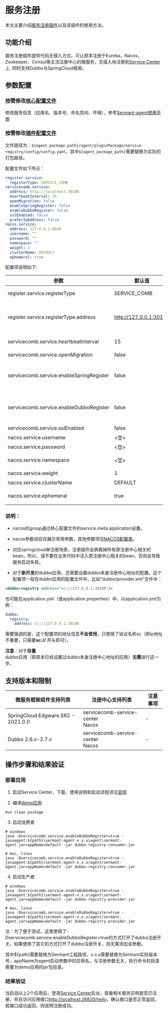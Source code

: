 # 服务注册

本文主要介绍[服务注册插件](https://github.com/huaweicloud/Sermant/tree/develop/sermant-plugins/sermant-service-registry)以及该插件的使用方法。

## 功能介绍

服务注册插件提供代码无侵入方式，可让原本注册于Eureka，Nacos，Zookeeper、Consul等主流注册中心的微服务，无侵入地注册到[Service Center](https://github.com/apache/servicecomb-service-center)上, 同时支持Dubbo与SpringCloud框架。

## 参数配置

### 按需修改[核心配置文件](https://github.com/huaweicloud/Sermant/tree/develop/sermant-agentcore/sermant-agentcore-config/config/config.properties)

修改服务信息（应用名、版本号、命名空间、环境），参考[Sermant-agent使用手册](../../user-guide/sermant-agent.md)

### 按需修改[插件配置文件](https://github.com/huaweicloud/Sermant/tree/develop/sermant-plugins/sermant-service-registry/config/config.yaml)

文件路径为：`${agent_package_path}/agent/pluginPackage/service-registry/config/config.yaml`，其中`${agent_package_path}`需要替换为实际的打包路径。

配置文件如下所示：

```yaml
register.service:
  registerType: SERVICE_COMB
servicecomb.service:
  address: http://localhost:30100
  heartbeatInterval: 15
  openMigration: false
  enableSpringRegister: false
  enableDubboRegister: false
  sslEnabled: false
  preferIpAddress: false
nacos.service:
  address: 127.0.0.1:8848
  username: ""
  password: ""
  namespace: ""
  weight: 1
  clusterName: DEFAULT
  ephemeral: true
```

配置项说明如下:

|参数|默认值|所属注册中心|描述|
|---|---|---|---|
|register.service.registerType|SERVICE_COMB|通用|注册中心类型，支持NACOS/SERVICE_COMB|
|register.service.registerType.address|http://127.0.0.1:30100|通用|注册服务地址，service_comb：http://localhost:30100；nacos：127.0.0.1:8848|
|servicecomb.service.heartbeatInterval|15|SERVICE_COMB|服务实例心跳发送间隔（单位：秒）|
|servicecomb.service.openMigration|false|SERVICE_COMB|是否开启迁移功能|
|servicecomb.service.enableSpringRegister|false|SERVICE_COMB|是否开启spring插件注册能力，spring cloud框架需开启，dubbo框架需关闭|
|servicecomb.service.enableDubboRegister|false|SERVICE_COMB|是否开启dubbo插件注册能力，dubbo框架需开启，spring cloud框架需关闭|
|servicecomb.service.sslEnabled|false|SERVICE_COMB|是否开启ssl|
|nacos.service.username|<空>|NACOS|nacos验证账户|
|nacos.service.password|<空>|NACOS|nacos的验证密码|
|nacos.service.namespace|<空>|NACOS|命名空间，nacos配置创建命名空间的id值|
|nacos.service.weight|1|NACOS|服务实例权重值|
|nacos.service.clusterName|DEFAULT|NACOS|集群名称|
|nacos.service.ephemeral|true|NACOS|是否是临时节点，true为是，false为否|

### 说明：

- nacos的group通过核心配置文件的service.meta.application设置。
  
- nacos参数目前仅展示常用参数，其他参数项见[NACOS配置类](https://github.com/huaweicloud/Sermant/blob/develop/sermant-plugins/sermant-service-registry/registry-common/src/main/java/com/huawei/registry/config/NacosRegisterConfig.java)。

- 对应springcloud单注册场景，注册插件会屏蔽掉所有原注册中心相关的bean，所以，请不要在业务代码中注入原注册中心相关的bean，否则会导致服务启动失败。

- 对于**新开发**的dubbo应用，还需要设置dubbo本身注册中心地址的配置。这个配置项一般在dubbo应用的配置文件中，比如“dubbo/provider.xml”文件中：

```xml
<dubbo:registry address="sc://127.0.0.1:30100"/>
```

也可能在application.yml（或application.properties）中，以application.yml为例：

```yml
dubbo:
  registry:
    address: sc://127.0.0.1:30100
```

需要强调的是，这个配置项的地址信息**不会使用**，只使用了协议名称sc（即ip地址不重要，只需要**sc://** 开头即可）。

**注意**：对于**存量**dubbo应用（即原本已经设置过dubbo本身注册中心地址的应用）**无需**进行这一步。

## 支持版本和限制

|微服务框架组件支持列表|注册中心支持列表|注意事项|
|---|---|---|
|SpringCloud Edgware.SR2 - 2021.0.0|servicecomb-service-center<br>Nacos|-|
|Dubbo 2.6.x-2.7.x|servicecomb-service-center<br>Nacos|-|

## 操作步骤和结果验证

### 部署应用

1. 启动Service Center，下载、使用说明和启动流程详见[官网](https://github.com/apache/servicecomb-service-center)

2. 编译[demo应用](https://github.com/huaweicloud/Sermant-examples/tree/main/registry-demo/dubbo-registry-demo)

```shell
mvn clean package
```

3. 启动消费者

```shell
# windows
java -Dservicecomb.service.enableDubboRegister=true -javaagent:${path}\sermant-agent-x.x.x\agent\sermant-agent.jar=appName=default -jar dubbo-registry-consumer.jar

# mac, linux
java -Dservicecomb.service.enableDubboRegister=true -javaagent:${path}/sermant-agent-x.x.x/agent/sermant-agent.jar=appName=default -jar dubbo-registry-consumer.jar
```

4. 启动生产者

```shell
# windows
java -Dservicecomb.service.enableDubboRegister=true -javaagent:${path}\sermant-agent-x.x.x\agent\sermant-agent.jar=appName=default -jar dubbo-registry-provider.jar

# mac, linux
java -Dservicecomb.service.enableDubboRegister=true -javaagent:${path}/sermant-agent-x.x.x/agent/sermant-agent.jar=appName=default -jar dubbo-registry-provider.jar
```

注：为了便于测试，这里使用了-Dservicecomb.service.enableDubboRegister=true的方式打开了dubbo注册开关，如果使用了其它的方式打开了dubbo注册开关，则无需添加该参数。

其中${path}需要替换为Sermant工程路径，x.x.x需要替换为Sermant实际版本号，appName为agent启动参数中的应用名，与注册参数无关，执行命令的目录需要为demo应用的jar包目录。

### 结果验证

当启动以上2个应用后，登录[Service Center](http://127.0.0.1:30103/)后台，查看相关服务实例是否已注册，并且访问应用接口<http://localhost:28820/hello>，确认接口是否正常返回，若接口成功返回，则说明注册成功。